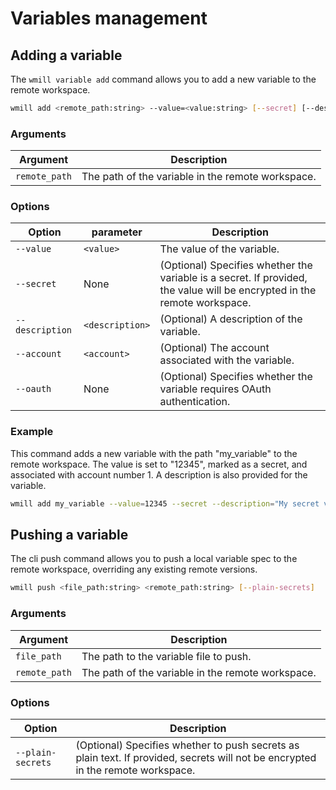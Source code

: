 # Variables management

## Adding a variable

The `wmill variable add` command allows you to add a new variable to the remote workspace.

```bash
wmill add <remote_path:string> --value=<value:string> [--secret] [--description=<description:string>] [--account=<account:number>] [--oauth]
```

### Arguments

| Argument      | Description                                       |
| ------------- | ------------------------------------------------- |
| `remote_path` | The path of the variable in the remote workspace. |

### Options

| Option          | parameter       | Description                                                                                                              |
| --------------- | --------------- | ------------------------------------------------------------------------------------------------------------------------ |
| `--value`       | `<value>`       | The value of the variable.                                                                                               |
| `--secret`      | None            | (Optional) Specifies whether the variable is a secret. If provided, the value will be encrypted in the remote workspace. |
| `--description` | `<description>` | (Optional) A description of the variable.                                                                                |
| `--account`     | `<account>`     | (Optional) The account associated with the variable.                                                                     |
| `--oauth`       | None            | (Optional) Specifies whether the variable requires OAuth authentication.                                                 |

### Example

This command adds a new variable with the path "my_variable" to the remote workspace. The value is set to "12345", marked as a secret, and associated with account number 1. A description is also provided for the variable.

```bash
wmill add my_variable --value=12345 --secret --description="My secret variable" --account=1
```

## Pushing a variable

The cli push command allows you to push a local variable spec to the remote workspace, overriding any existing remote versions.

```bash
wmill push <file_path:string> <remote_path:string> [--plain-secrets]
```

### Arguments

| Argument      | Description                                       |
| ------------- | ------------------------------------------------- |
| `file_path`   | The path to the variable file to push.            |
| `remote_path` | The path of the variable in the remote workspace. |

### Options

| Option            | Description                                                                                                                     |
| ----------------- | ------------------------------------------------------------------------------------------------------------------------------- |
| `--plain-secrets` | (Optional) Specifies whether to push secrets as plain text. If provided, secrets will not be encrypted in the remote workspace. |
